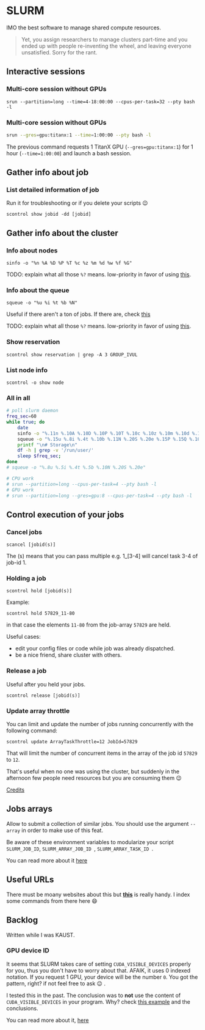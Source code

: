 # SLURM

IMO the best software to manage shared compute resources.

> Yet, you assign researchers to manage clusters part-time and you ended up with people re-inventing the wheel, and leaving everyone unsatisfied. Sorry for the rant.

## Interactive sessions

### Multi-core session without GPUs

`srun --partition=long --time=4-18:00:00 --cpus-per-task=32 --pty bash -l`

### Multi-core session without GPUs

```bash
srun --gres=gpu:titanx:1 --time=1:00:00 --pty bash -l
```

The previous command requests 1 TitanX GPU (`--gres=gpu:titanx:1`) for 1 hour (`--time=1:00:00`) and launch a bash session.

## Gather info about job

### List detailed information of job

Run it for troubleshooting or if you delete your scripts :wink:

`scontrol show jobid -dd [jobid]`

## Gather info about the cluster

### Info about nodes

`sinfo -o "%n %A %D %P %T %c %z %m %d %w %f %G"`

TODO: explain what all those `%?` means. low-priority in favor of using [this](https://github.com/escorciav/kaust-cluster-status#new-request-protocol---help-wanted).

### Info about the queue

`squeue -o "%u %i %t %b %N"`

Useful if there aren't a ton of jobs. If there are, check [this](https://github.com/escorciav/kaust-cluster-status)

TODO: explain what all those `%?` means. low-priority in favor of using [this](https://github.com/escorciav/kaust-cluster-status#new-request-protocol---help-wanted).

### Show reservation

`scontrol show reservation | grep -A 3 GROUP_IVUL`

### List node info

`scontrol -o show node`

### All in all

```bash
# poll slurm daemon
freq_sec=60  
while true; do
    date
    sinfo -o "%.11n %.10A %.10D %.10P %.10T %.10c %.10z %.10m %.10d %.10w %.10f %.10G"
    squeue -o "%.15u %.8i %.4t %.10b %.11N %.20S %.20e %.15P %.15Q %.10G"
    printf "\n# Storage\n"
    df -h | grep -v '/run/user/'
    sleep $freq_sec;
done
# squeue -o "%.8u %.5i %.4t %.5b %.10N %.20S %.20e"

# CPU work
# srun --partition=long --cpus-per-task=4 --pty bash -l
# GPU work
# srun --partition=long --gres=gpu:8 --cpus-per-task=4 --pty bash -l
```

## Control execution of your jobs

### Cancel jobs

`scancel [jobid(s)]`

The (s) means that you can pass multiple e.g. 1_[3-4] will cancel task 3-4 of job-id 1.

### Holding a job

`scontrol hold [jobid(s)]`

Example:

`scontrol hold 57829_11-80`

in that case the elements `11-80` from the job-array `57829` are held.

Useful cases:
- edit your config files or code while job was already dispatched.
- be a nice friend, share cluster with others.

### Release a job

Useful after you held your jobs.

`scontrol release [jobid(s)]`

### Update array throttle

You can limit and update the number of jobs running concurrently with the following command:

`scontrol update ArrayTaskThrottle=12 JobId=57829`

That will limit the number of concurrent items in the array of the job id `57829` to `12`.

That's useful when no one was using the cluster, but suddenly in the afternoon few people need resources but you are consuming them :wink: 

[Credits](https://help.rc.ufl.edu/doc/SLURM_Job_Arrays#Using_scontrol_to_modify_throttling_of_running_array_jobs)

## Jobs arrays

Allow to submit a collection of similar jobs. You should use the argument `--array` in order to make use of this feat.

Be aware of these environment variables to modularize your script `SLURM_JOB_ID`, `SLURM_ARRAY_JOB_ID `, `SLURM_ARRAY_TASK_ID `.

You can read more about it [here](http://slurm.schedmd.com/job_array.html)

## Useful URLs

There must be moany websites about this but [**this**](https://rc.fas.harvard.edu/resources/documentation/convenient-slurm-commands/) is really handy. I index some commands from there here :smile:  

## Backlog

Written while I was KAUST.

### GPU device ID

It seems that SLURM takes care of setting `CUDA_VISIBLE_DEVICES` properly for you, thus you don't have to worry about that. AFAIK, it uses 0 indexed notation. If you request 1 GPU, your device will be the number `0`. You got the pattern, right? if not feel free to ask :wink: .

I tested this in the past. The conclusion was to **not** use the content of `CUDA_VISIBLE_DEVICES` in your program. Why? check [this example](https://github.com/escorciav/admin.dl/tree/master/slurm/set_device) and the conclusions.

You can read more about it, [here](http://slurm.schedmd.com/gres.html)
